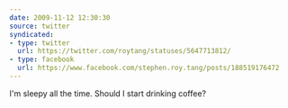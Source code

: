 ```yaml
---
date: 2009-11-12 12:30:30
source: twitter
syndicated:
- type: twitter
  url: https://twitter.com/roytang/statuses/5647713812/
- type: facebook
  url: https://www.facebook.com/stephen.roy.tang/posts/188519176472
---
```


I'm sleepy all the time. Should I start drinking coffee?
